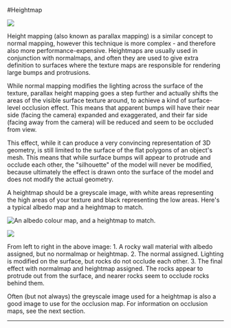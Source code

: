 #Heightmap

![](../uploads/Main/StandardShaderParameterHeightmap.png)

Height mapping (also known as parallax mapping) is a similar concept to normal mapping, however this technique is more complex - and therefore also more performance-expensive. Heightmaps are usually used in conjunction with normalmaps, and often they are used to give extra definition to surfaces where the texture maps are responsible for rendering large bumps and protrusions.

While normal mapping modifies the lighting across the surface of the texture, parallax height mapping goes a step further and actually shifts the areas of the visible surface texture around, to achieve a kind of surface-level occlusion effect. This means that apparent bumps will have their near side (facing the camera) expanded and exaggerated, and their far side (facing away from the camera) will be reduced and seem to be occluded from view.

This effect, while it can produce a very convincing representation of 3D geometry, is still limited to the surface of the flat polygons of an object's mesh. This means that while surface bumps will appear to protrude and occlude each other, the "silhouette" of the model will never be modified, because ultimately the effect is drawn onto the surface of the model and does not modify the actual geometry.

A heightmap should be a greyscale image, with white areas representing the high areas of your texture and black representing the low areas. Here's a typical albedo map and a heightmap to match.

![An albedo colour map, and a heightmap to match.](../uploads/Main/StandardShaderHeightmapTexture.png)

![](../uploads/Main/StandardShaderParallaxMap.jpg)

From left to right in the above image:
	1. A rocky wall material with albedo assigned, but no normalmap or heightmap.
	2. The normal assigned. Lighting is modified on the surface, but rocks do not occlude each other.
	3. The final effect with normalmap and heightmap assigned. The rocks appear to protrude out from the surface, and nearer rocks seem to occlude rocks behind them.

Often (but not always) the greyscale image used for a heightmap is also a good image to use for the occlusion map. For information on occlusion maps, see the next section.
	
---